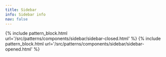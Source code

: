 ```yaml
---
title: Sidebar
info: Sidebar info
nav: false
---
```


{% include pattern_block.html url='/src/patterns/components/sidebar/sidebar-closed.html' %}
{% include pattern_block.html url='/src/patterns/components/sidebar/sidebar-opened.html' %}
